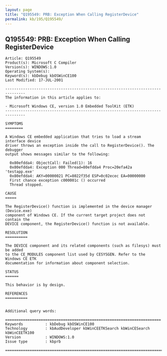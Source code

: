 ```yaml
---
layout: page
title: "Q195549: PRB: Exception When Calling RegisterDevice"
permalink: kb/195/Q195549/
---
```


## Q195549: PRB: Exception When Calling RegisterDevice

	Article: Q195549
	Product(s): Microsoft C Compiler
	Version(s): WINDOWS:1.0
	Operating System(s): 
	Keyword(s): kbDebug kbOSWinCE100
	Last Modified: 17-JUL-2001
	
	-------------------------------------------------------------------------------
	The information in this article applies to:
	
	- Microsoft Windows CE, version 1.0 Embedded ToolKit (ETK) 
	-------------------------------------------------------------------------------
	
	SYMPTOMS
	========
	
	A Windows CE embedded application that tries to load a stream interface device
	driver throws an exception inside the call to RegisterDevice(). The debugger
	output shows messages similar to the following:
	
	  0x80efdda4: ObjectCall: Failed(1): 16
	  0x80efdda4: Exception 000 Thread=80efdda4 Proc=20efa42a 'testapp.exe'
	  0x80efdda4: AKY=00000021 PC=8022f35d ESP=0c02ecec EA=00000000
	  First chance exception c000001c () occurred
	  Thread stopped.
	
	CAUSE
	=====
	
	The RegisterDevice() function is implemented in the device manager (Device.exe)
	component of Windows CE. If the current target project does not contain the
	DEVICE component, the RegisterDevice() function is not available.
	
	RESOLUTION
	==========
	
	The DEVICE component and its related components (such as filesys) must be added
	to the CE_MODULES component list used by CESYSGEN. Refer to the Windows CE ETK
	documentation for information about component selection.
	
	STATUS
	======
	
	This behavior is by design.
	
	REFERENCES
	==========
	
	
	Additional query words:
	
	======================================================================
	Keywords          : kbDebug kbOSWinCE100 
	Technology        : kbAudDeveloper kbWinCEETKSearch kbWinCESearch kbWinCEETK100
	Version           : WINDOWS:1.0
	Issue type        : kbprb
	
	=============================================================================
	
